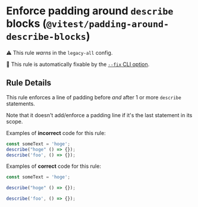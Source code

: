 # Enforce padding around `describe` blocks (`@vitest/padding-around-describe-blocks`)

⚠️ This rule _warns_ in the `legacy-all` config.

🔧 This rule is automatically fixable by the [`--fix` CLI option](https://eslint.org/docs/latest/user-guide/command-line-interface#--fix).

<!-- end auto-generated rule header -->

## Rule Details

This rule enforces a line of padding before _and_ after 1 or more `describe`
statements.

Note that it doesn't add/enforce a padding line if it's the last statement in
its scope.

Examples of **incorrect** code for this rule:

```js
const someText = 'hoge';
describe("hoge" () => {});
describe('foo', () => {});
```

Examples of **correct** code for this rule:

```js
const someText = 'hoge';

describe("hoge" () => {});

describe('foo', () => {});
```

